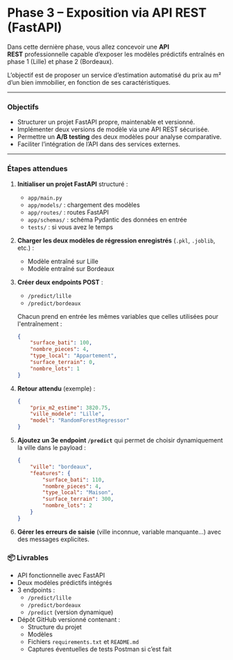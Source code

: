 # Phase 3 – Exposition via API REST (FastAPI)

Dans cette dernière phase, vous allez concevoir une **API REST** professionnelle capable d’exposer les modèles prédictifs entraînés en phase 1 (Lille) et phase 2 (Bordeaux).

L’objectif est de proposer un service d’estimation automatisé du prix au m² d’un bien immobilier, en fonction de ses caractéristiques.

---

### Objectifs

- Structurer un projet FastAPI propre, maintenable et versionné.
- Implémenter deux versions de modèle via une API REST sécurisée.
- Permettre un **A/B testing** des deux modèles pour analyse comparative.
- Faciliter l’intégration de l’API dans des services externes.

---

### Étapes attendues

1. **Initialiser un projet FastAPI** structuré :
    - `app/main.py`
    - `app/models/` : chargement des modèles
    - `app/routes/` : routes FastAPI
    - `app/schemas/` : schéma Pydantic des données en entrée
    - `tests/` : si vous avez le temps
2. **Charger les deux modèles de régression enregistrés** (`.pkl`, `.joblib`, etc.) :
    - Modèle entraîné sur Lille
    - Modèle entraîné sur Bordeaux
3. **Créer deux endpoints POST** :
    - `/predict/lille`
    - `/predict/bordeaux`
    
    Chacun prend en entrée les mêmes variables que celles utilisées pour l'entraînement :
    
    ```json
    {
        "surface_bati": 100,
        "nombre_pieces": 4,
        "type_local": "Appartement",
        "surface_terrain": 0,
        "nombre_lots": 1
    }
    ```
    
4. **Retour attendu** (exemple) :
    
    ```json
    {
        "prix_m2_estime": 3820.75,
        "ville_modele": "Lille",
        "model": "RandomForestRegressor"
    }
    ```
    
5. **Ajoutez un 3e endpoint `/predict`** qui permet de choisir dynamiquement la ville dans le payload :
    
    ```json
    {
        "ville": "bordeaux",
        "features": {
            "surface_bati": 110,
            "nombre_pieces": 4,
            "type_local": "Maison",
            "surface_terrain": 300,
            "nombre_lots": 2
        }
    }
    ```
    
6. **Gérer les erreurs de saisie** (ville inconnue, variable manquante…) avec des messages explicites.

### 📦 Livrables

- API fonctionnelle avec FastAPI
- Deux modèles prédictifs intégrés
- 3 endpoints :
    - `/predict/lille`
    - `/predict/bordeaux`
    - `/predict` (version dynamique)
- Dépôt GitHub versionné contenant :
    - Structure du projet
    - Modèles
    - Fichiers `requirements.txt` et `README.md`
    - Captures éventuelles de tests Postman si c’est fait
